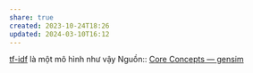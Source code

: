 ```yaml
---
share: true
created: 2023-10-24T18:26
updated: 2024-03-10T16:12
---
```

[tf-idf](./tf-idf%20gi%C3%BAp%20x%C3%A1c%20%C4%91%E1%BB%8Bnh%20%C4%91%E1%BB%99%20quan%20tr%E1%BB%8Dng%20c%E1%BB%A7a%20m%E1%BB%99t%20t%E1%BB%AB%20trong%20m%E1%BB%99t%20v%C4%83n%20b%E1%BA%A3n%20trong%20b%E1%BB%99%20v%C4%83n%20b%E1%BA%A3n.md) là một mô hình như vậy
Nguồn:: [Core Concepts — gensim](https://radimrehurek.com/gensim/auto_examples/core/run_core_concepts.html#model)
